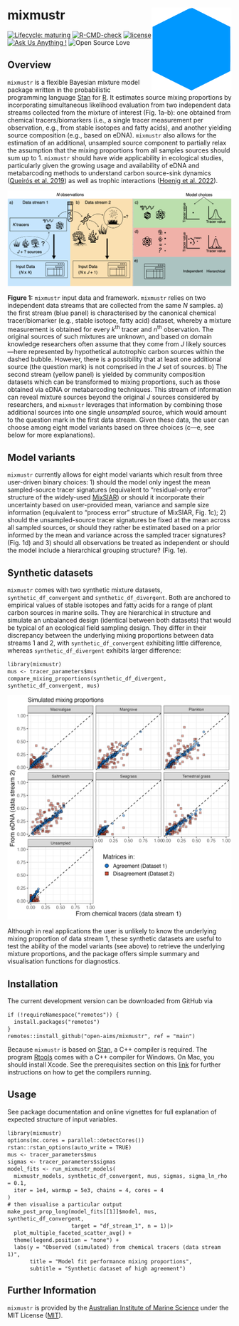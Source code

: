 <!-- README.md is generated from README.Rmd. Please edit that file -->

# mixmustr <img src="man/figures/logo.png" width = 180 alt="mixmustr Logo" align="right" />

<!-- badges: start -->

[![Lifecycle:
maturing](https://img.shields.io/badge/lifecycle-maturing-blue.svg)](https://lifecycle.r-lib.org/articles/stages.html)
[![R-CMD-check](https://github.com/open-aims/mixmustr/actions/workflows/R-CMD-check.yaml/badge.svg)](https://github.com/open-aims/mixmustr/actions/workflows/R-CMD-check.yaml)
[![license](https://img.shields.io/badge/license-MIT%20+%20file%20LICENSE-lightgrey.svg)](https://choosealicense.com/)
[![Ask Us Anything
!](https://img.shields.io/badge/Ask%20us-anything-1abc9c.svg)](https://github.com/open-AIMS/mixmustr/issues/new)
![Open Source
Love](https://badges.frapsoft.com/os/v2/open-source.svg?v=103)
<!-- badges: end -->

## Overview

`mixmustr` is a flexible Bayesian mixture model package written in the
probabilistic programming language [Stan](https://mc-stan.org/) for
[R](https://www.r-project.org/). It estimates source mixing proportions
by incorporating simultaneous likelihood evaluation from two independent
data streams collected from the mixture of interest (Fig. 1a–b): one
obtained from chemical tracers/biomarkers (i.e., a single tracer
measurement per observation, e.g., from stable isotopes and fatty
acids), and another yielding source composition (e.g., based on eDNA).
`mixmustr` also allows for the estimation of an additional, unsampled
source component to partially relax the assumption that the mixing
proportions from all samples sources should sum up to 1. `mixmustr`
should have wide applicability in ecological studies, particularly given
the growing usage and availability of eDNA and metabarcoding methods to
understand carbon source-sink dynamics ([Queirós et
al. 2019](https://esajournals.onlinelibrary.wiley.com/doi/10.1002/ecm.1366))
as well as trophic interactions ([Hoenig et
al. 2022](https://onlinelibrary.wiley.com/doi/abs/10.1111/mec.16688)).

<p align="center">
<img src="man/figures/diagram.png" width = 800/>
</p>

**Figure 1:** `mixmustr` input data and framework. `mixmustr` relies on
two independent data streams that are collected from the same *N*
samples. a) the first stream (blue panel) is characterised by the
canonical chemical tracer/biomarker (e.g., stable isotope, fatty acid)
dataset, whereby a mixture measurement is obtained for every
*k*<sup>th</sup> tracer and *n*<sup>th</sup> observation. The original
sources of such mixtures are unknown, and based on domain knowledge
researchers often assume that they come from *J* likely sources—here
represented by hypothetical autotrophic carbon sources within the dashed
bubble. However, there is a possibility that at least one additional
source (the question mark) is not comprised in the *J* set of sources.
b) The second stream (yellow panel) is yielded by community composition
datasets which can be transformed to mixing proportions, such as those
obtained via eDNA or metabarcoding techniques. This stream of
information can reveal mixture sources beyond the original *J* sources
considered by researchers, and `mixmustr` leverages that information by
combining those additional sources into one single *unsampled* source,
which would amount to the question mark in the first data stream. Given
these data, the user can choose among eight model variants based on
three choices (c—e, see below for more explanations).

## Model variants

`mixmustr` currently allows for eight model variants which result from
three user-driven binary choices: 1) should the model only ingest the
mean sampled-source tracer signatures (equivalent to “residual-only
error” structure of the widely-used
[MixSIAR](https://github.com/brianstock/MixSIAR)) or should it
incorporate their uncertainty based on user-provided mean, variance and
sample size information (equivalent to “process error” structure of
MixSIAR, Fig. 1c); 2) should the unsampled-source tracer signatures be
fixed at the mean across all sampled sources, or should they rather be
estimated based on a prior informed by the mean and variance across the
sampled tracer signatures? (Fig. 1d) and 3) should all observations be
treated as independent or should the model include a hierarchical
grouping structure? (Fig. 1e).

## Synthetic datasets

`mixmustr` comes with two synthetic mixture datasets,
`synthetic_df_convergent` and `synthetic_df_divergent`. Both are
anchored to empirical values of stable isotopes and fatty acids for a
range of plant carbon sources in marine soils. They are hierarchical in
structure and simulate an unbalanced design (identical between both
datasets) that would be typical of an ecological field sampling design.
They differ in their discrepancy between the underlying mixing
proportions between data streams 1 and 2, with `synthetic_df_convergent`
exhibiting little difference, whereas `synthetic_df_divergent` exhibits
larger difference:

    library(mixmustr)
    mus <- tracer_parameters$mus
    compare_mixing_proportions(synthetic_df_divergent, synthetic_df_convergent, mus)

<p align="center">
<img src="man/figures/comp_fig.png" width = 800/>
</p>

Although in real applications the user is unlikely to know the
underlying mixing proportion of data stream 1, these synthetic datasets
are useful to test the ability of the model variants (see above) to
retrieve the underlying mixture proportions, and the package offers
simple summary and visualisation functions for diagnostics.

## Installation

The current development version can be downloaded from GitHub via

    if (!requireNamespace("remotes")) {
      install.packages("remotes")
    }
    remotes::install_github("open-aims/mixmustr", ref = "main")

Because `mixmustr` is based on [Stan](https://mc-stan.org/), a C++
compiler is required. The program
[Rtools](https://cran.r-project.org/bin/windows/Rtools/) comes with a
C++ compiler for Windows. On Mac, you should install Xcode. See the
prerequisites section on this
[link](https://github.com/stan-dev/rstan/wiki/RStan-Getting-Started) for
further instructions on how to get the compilers running.

## Usage

See package documentation and online vignettes for full explanation of
expected structure of input variables.

    library(mixmustr)
    options(mc.cores = parallel::detectCores())
    rstan::rstan_options(auto_write = TRUE)
    mus <- tracer_parameters$mus
    sigmas <- tracer_parameters$sigmas
    model_fits <- run_mixmustr_models(
      mixmustr_models, synthetic_df_convergent, mus, sigmas, sigma_ln_rho = 0.1,
      iter = 1e4, warmup = 5e3, chains = 4, cores = 4
    )
    # then visualise a particular output
    make_post_prop_long(model_fits[[1]]$model, mus, synthetic_df_convergent,
                        target = "df_stream_1", n = 1)|>
      plot_multiple_faceted_scatter_avg() +
      theme(legend.position = "none") +
      labs(y = "Observed (simulated) from chemical tracers (data stream 1)",
           title = "Model fit performance mixing proportions",
           subtitle = "Synthetic dataset of high agreement")

## Further Information

`mixmustr` is provided by the [Australian Institute of Marine
Science](https://www.aims.gov.au/) under the MIT License
([MIT](https://opensource.org/license/mit)).
